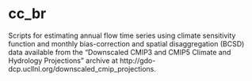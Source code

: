 # cc_br
Scripts for estimating annual flow time series using climate sensitivity function and monthly bias-correction and spatial disaggregation (BCSD) data available from the “Downscaled CMIP3 and CMIP5 Climate and Hydrology Projections” archive at http://gdo- dcp.ucllnl.org/downscaled_cmip_projections.

